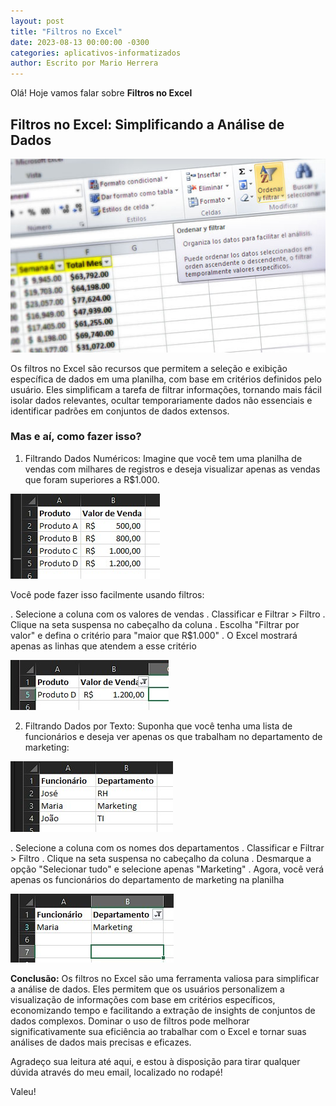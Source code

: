 ```yaml
---
layout: post
title: "Filtros no Excel"
date: 2023-08-13 00:00:00 -0300
categories: aplicativos-informatizados
author: Escrito por Mario Herrera
---
```


Olá! Hoje vamos falar sobre **Filtros no Excel**

## Filtros no Excel: Simplificando a Análise de Dados


![](https://github.com/mariopuebla17/blog/blob/main/_images/20230813/filtro1.jpg?raw=true)

Os filtros no Excel são recursos que permitem a seleção e exibição específica de dados em uma planilha, com base em critérios definidos pelo usuário. Eles simplificam a tarefa de filtrar informações, tornando mais fácil isolar dados relevantes, ocultar temporariamente dados não essenciais e identificar padrões em conjuntos de dados extensos.

### Mas e aí, como fazer isso?

1. Filtrando Dados Numéricos:
Imagine que você tem uma planilha de vendas com milhares de registros e deseja visualizar apenas as vendas que foram superiores a R$1.000.

![](https://github.com/mariopuebla17/blog/blob/main/_images/20230813/filtro2.jpg?raw=true)

Você pode fazer isso facilmente usando filtros:

. Selecione a coluna com os valores de vendas
. Classificar e Filtrar > Filtro
. Clique na seta suspensa no cabeçalho da coluna
. Escolha "Filtrar por valor" e defina o critério para "maior que R$1.000"
. O Excel mostrará apenas as linhas que atendem a esse critério

![](https://github.com/mariopuebla17/blog/blob/main/_images/20230813/filtro3.jpg?raw=true)


2. Filtrando Dados por Texto:
Suponha que você tenha uma lista de funcionários e deseja ver apenas os que trabalham no departamento de marketing:

![](https://github.com/mariopuebla17/blog/blob/main/_images/20230813/filtro4.jpg?raw=true)

. Selecione a coluna com os nomes dos departamentos
. Classificar e Filtrar > Filtro
. Clique na seta suspensa no cabeçalho da coluna
. Desmarque a opção "Selecionar tudo" e selecione apenas "Marketing"
. Agora, você verá apenas os funcionários do departamento de marketing na planilha

![](https://github.com/mariopuebla17/blog/blob/main/_images/20230813/filtro5.jpg?raw=true)


**Conclusão:** Os filtros no Excel são uma ferramenta valiosa para simplificar a análise de dados. Eles permitem que os usuários personalizem a visualização de informações com base em critérios específicos, economizando tempo e facilitando a extração de insights de conjuntos de dados complexos. Dominar o uso de filtros pode melhorar significativamente sua eficiência ao trabalhar com o Excel e tornar suas análises de dados mais precisas e eficazes.

Agradeço sua leitura até aqui, e estou à disposição para tirar qualquer dúvida através do meu email, localizado no rodapé!

Valeu!